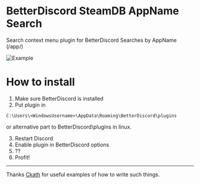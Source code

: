 # BetterDiscord SteamDB AppName Search
Search context menu plugin for BetterDiscord
Searches by AppName (/app/)

![Example](https://i.imgur.com/N7IQ1kE.png)

# How to install
1. Make sure BetterDiscord is installed
2. Put plugin in   

```
C:\Users\<WindowsUsername>\AppData\Roaming\BetterDiscord\plugins
``` 

or alternative part to BetterDiscord\plugins in linux.  

3. Restart Discord  
4. Enable plugin in BetterDiscord options  
5. ??  
6. Profit!  

---
Thanks [Ckath](https://github.com/Ckath) for useful examples of how to write such things.